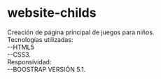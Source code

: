 # website-childs
Creación de página principal de juegos para niños.  
Tecnologías utilizadas:  
--HTML5  
--CSS3.  
Responsividad:  
--BOOSTRAP VERSIÓN 5.1.  
